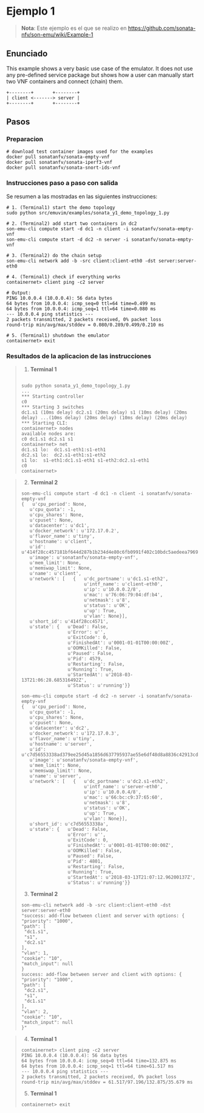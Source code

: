 # Ejemplo 1

> **Nota**: Este ejemplo es el que se realizo en https://github.com/sonata-nfv/son-emu/wiki/Example-1

## Enunciado
This example shows a very basic use case of the emulator. It does not use any pre-defined service package but shows how a user can manually start two VNF containers and connect (chain) them.

```
+--------+       +--------+
| client <-------> server |
+--------+       +--------+
```

## Pasos

### Preparacion

```
# download test container images used for the examples
docker pull sonatanfv/sonata-empty-vnf
docker pull sonatanfv/sonata-iperf3-vnf
docker pull sonatanfv/sonata-snort-ids-vnf
```

### Instrucciones paso a paso con salida

Se resumen a las mostradas en las siguientes instrucciones:

```
# 1. (Terminal1) start the demo topology
sudo python src/emuvim/examples/sonata_y1_demo_topology_1.py

# 2. (Terminal2) add start two containers in dc2
son-emu-cli compute start -d dc1 -n client -i sonatanfv/sonata-empty-vnf
son-emu-cli compute start -d dc2 -n server -i sonatanfv/sonata-empty-vnf

# 3. (Terminal2) do the chain setup
son-emu-cli network add -b -src client:client-eth0 -dst server:server-eth0

# 4. (Terminal1) check if everything works
containernet> client ping -c2 server

# Output:
PING 10.0.0.4 (10.0.0.4): 56 data bytes
64 bytes from 10.0.0.4: icmp_seq=0 ttl=64 time=0.499 ms
64 bytes from 10.0.0.4: icmp_seq=1 ttl=64 time=0.080 ms
--- 10.0.0.4 ping statistics ---
2 packets transmitted, 2 packets received, 0% packet loss
round-trip min/avg/max/stddev = 0.080/0.289/0.499/0.210 ms

# 5. (Terminal1) shutdown the emulator
containernet> exit
```

### Resultados de la aplicacion de las instrucciones
> 1. **Terminal 1**
>```
>
>sudo python sonata_y1_demo_topology_1.py
> ...
>*** Starting controller
>c0 
>*** Starting 3 switches
>dc1.s1 (10ms delay) dc2.s1 (20ms delay) s1 (10ms delay) (20ms delay) ...(10ms delay) (20ms delay) (10ms delay) (20ms delay) 
>*** Starting CLI:
>containernet> nodes
>available nodes are: 
>c0 dc1.s1 dc2.s1 s1
>containernet> net
>dc1.s1 lo:  dc1.s1-eth1:s1-eth1
>dc2.s1 lo:  dc2.s1-eth1:s1-eth2
>s1 lo:  s1-eth1:dc1.s1-eth1 s1-eth2:dc2.s1-eth1
>c0
>containernet> 
>```

> 2. **Terminal 2**
>```
>son-emu-cli compute start -d dc1 -n client -i sonatanfv/sonata-empty-vnf
>{   u'cpu_period': None,
>    u'cpu_quota': -1,
>    u'cpu_shares': None,
>    u'cpuset': None,
>    u'datacenter': u'dc1',
>    u'docker_network': u'172.17.0.2',
>    u'flavor_name': u'tiny',
>    u'hostname': u'client',
>    u'id': u'414f28cc457181bf644d287b1b234d4e80c6fb0991f402c10bdc5aedeea79697',
>    u'image': u'sonatanfv/sonata-empty-vnf',
>    u'mem_limit': None,
>    u'memswap_limit': None,
>    u'name': u'client',
>    u'network': [   {   u'dc_portname': u'dc1.s1-eth2',
>                        u'intf_name': u'client-eth0',
>                        u'ip': u'10.0.0.2/8',
>                        u'mac': u'76:06:79:04:df:b4',
>                        u'netmask': u'8',
>                        u'status': u'OK',
>                        u'up': True,
>                        u'vlan': None}],
>    u'short_id': u'414f28cc4571',
>    u'state': {   u'Dead': False,
>                  u'Error': u'',
>                  u'ExitCode': 0,
>                  u'FinishedAt': u'0001-01-01T00:00:00Z',
>                  u'OOMKilled': False,
>                  u'Paused': False,
>                  u'Pid': 4579,
>                  u'Restarting': False,
>                  u'Running': True,
>                  u'StartedAt': u'2018-03-13T21:06:28.685316492Z',
>                  u'Status': u'running'}}
>
>```
> 
>```
>son-emu-cli compute start -d dc2 -n server -i sonatanfv/sonata-empty-vnf
>{   u'cpu_period': None,
>    u'cpu_quota': -1,
>    u'cpu_shares': None,
>    u'cpuset': None,
>    u'datacenter': u'dc2',
>    u'docker_network': u'172.17.0.3',
>    u'flavor_name': u'tiny',
>    u'hostname': u'server',
>    u'id': u'c7d56553338ad379ee25d45a1856d637795937ae55e6df48d8a8836c42913cdc',
>    u'image': u'sonatanfv/sonata-empty-vnf',
>    u'mem_limit': None,
>    u'memswap_limit': None,
>    u'name': u'server',
>    u'network': [   {   u'dc_portname': u'dc2.s1-eth2',
>                        u'intf_name': u'server-eth0',
>                        u'ip': u'10.0.0.4/8',
>                        u'mac': u'66:bc:c9:37:65:60',
>                        u'netmask': u'8',
>                        u'status': u'OK',
>                        u'up': True,
>                        u'vlan': None}],
>    u'short_id': u'c7d56553338a',
>    u'state': {   u'Dead': False,
>                  u'Error': u'',
>                  u'ExitCode': 0,
>                  u'FinishedAt': u'0001-01-01T00:00:00Z',
>                  u'OOMKilled': False,
>                  u'Paused': False,
>                  u'Pid': 4801,
>                  u'Restarting': False,
>                  u'Running': True,
>                  u'StartedAt': u'2018-03-13T21:07:12.96200137Z',
>                  u'Status': u'running'}}
>```
>
> 3. **Terminal 2**
> 
>```
>son-emu-cli network add -b -src client:client-eth0 -dst server:server-eth0
>"success: add-flow between client and server with options: {
> "priority": "1000", 
> "path": [
>  "dc1.s1", 
>  "s1", 
>  "dc2.s1"
> ], 
> "vlan": 1, 
> "cookie": "10", 
> "match_input": null
>}
>success: add-flow between server and client with options: {
> "priority": "1000", 
> "path": [
>  "dc2.s1", 
>  "s1", 
>  "dc1.s1"
> ], 
> "vlan": 2, 
> "cookie": "10", 
> "match_input": null
>}"
>```

> 4. **Terminal 1**
> ```
> containernet> client ping -c2 server
> PING 10.0.0.4 (10.0.0.4): 56 data bytes
> 64 bytes from 10.0.0.4: icmp_seq=0 ttl=64 time=132.875 ms
> 64 bytes from 10.0.0.4: icmp_seq=1 ttl=64 time=61.517 ms
> --- 10.0.0.4 ping statistics ---
> 2 packets transmitted, 2 packets received, 0% packet loss
> round-trip min/avg/max/stddev = 61.517/97.196/132.875/35.679 ms
> ```
> 
> 5. **Terminal 1**
> 
> ```
> containernet> exit
> ```
